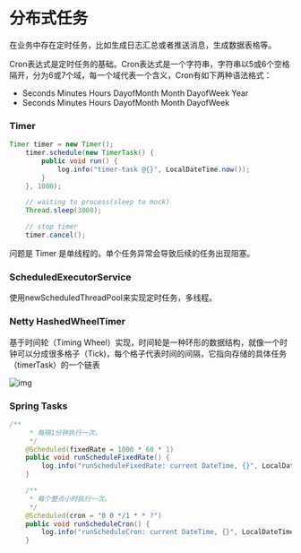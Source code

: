 # 分布式任务

在业务中存在定时任务，比如生成日志汇总或者推送消息，生成数据表格等。

Cron表达式是定时任务的基础。Cron表达式是一个字符串，字符串以5或6个空格隔开，分为6或7个域，每一个域代表一个含义，Cron有如下两种语法格式：

- Seconds Minutes Hours DayofMonth Month DayofWeek Year
- Seconds Minutes Hours DayofMonth Month DayofWeek

### Timer

``` java
Timer timer = new Timer();
    timer.schedule(new TimerTask() {
        public void run() {
            log.info("timer-task @{}", LocalDateTime.now());
        }
    }, 1000);

    // waiting to process(sleep to mock)
    Thread.sleep(3000);

    // stop timer
    timer.cancel();
```

问题是 Timer 是单线程的。单个任务异常会导致后续的任务出现阻塞。

### ScheduledExecutorService

使用newScheduledThreadPool来实现定时任务，多线程。

### Netty HashedWheelTimer

基于时间轮（Timing Wheel）实现，时间轮是一种环形的数据结构，就像一个时钟可以分成很多格子（Tick)，每个格子代表时间的间隔，它指向存储的具体任务（timerTask）的一个链表

![img](https://s2.loli.net/2023/12/05/OlANPk4WsJywQ8u.png)

### Spring Tasks

``` java
/**
     * 每隔1分钟执行一次。
     */
    @Scheduled(fixedRate = 1000 * 60 * 1)
    public void runScheduleFixedRate() {
        log.info("runScheduleFixedRate: current DateTime, {}", LocalDateTime.now());
    }

    /**
     * 每个整点小时执行一次。
     */
    @Scheduled(cron = "0 0 */1 * * ?")
    public void runScheduleCron() {
        log.info("runScheduleCron: current DateTime, {}", LocalDateTime.now());
    }

```

